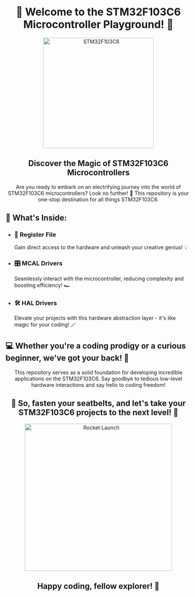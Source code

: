 <h1 align="center">🚀 Welcome to the STM32F103C6 Microcontroller Playground! 🚀</h1>

<p align="center">
    <img src=""C:\Users\ahmed\Downloads\download.png"" alt="STM32F103C6" width="300">
</p>

<h2 align="center">Discover the Magic of STM32F103C6 Microcontrollers</h2>

<p align="center">
    Are you ready to embark on an electrifying journey into the world of STM32F103C6 microcontrollers? Look no further! 🌟 This repository is your one-stop destination for all things STM32F103C6.
</p>

<h2>🧰 What's Inside:</h2>

<ul>
    <li>
        <h3>📝 Register File</h3>
        <p>Gain direct access to the hardware and unleash your creative genius! 💡</p>
    </li>
    <li>
        <h3>🎛️ MCAL Drivers</h3>
        <p>Seamlessly interact with the microcontroller, reducing complexity and boosting efficiency! 🏎️</p>
    </li>
    <li>
        <h3>🛠️ HAL Drivers</h3>
        <p>Elevate your projects with this hardware abstraction layer - it's like magic for your coding! 🪄</p>
    </li>
</ul>

<h2>💻 Whether you're a coding prodigy or a curious beginner, we've got your back! 💪</h2>

<p align="center">
    This repository serves as a solid foundation for developing incredible applications on the STM32F103C6. Say goodbye to tedious low-level hardware interactions and say hello to coding freedom!
</p>

<h2 align="center">🚀 So, fasten your seatbelts, and let's take your STM32F103C6 projects to the next level! 🚀</h2>

<p align="center">
    <img src="path/to/your/awesome-gif.gif" alt="Rocket Launch" width="400">
</p>

<h2 align="center">Happy coding, fellow explorer! 🎉</h2>

